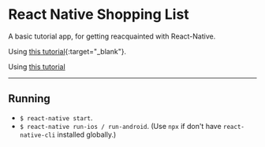 # React Native Shopping List

A basic tutorial app, for getting reacquainted with React-Native.

Using [this tutorial](https://www.youtube.com/watch?v=Hf4MJH0jDb4){:target="_blank"}.

Using <a href="https://www.youtube.com/watch?v=Hf4MJH0jDb4" target="_blank">this tutorial</a>

---

Running
---
- ```$ react-native start```.
- ```$ react-native run-ios / run-android```.
(Use ```npx``` if don't have ```react-native-cli``` installed globally.)